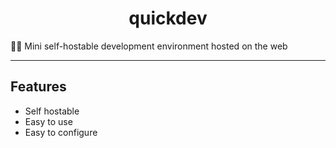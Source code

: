 <h1 align="center">quickdev</h1>
<span align="center">👩‍💻 Mini self-hostable development environment hosted on the web </span>
<hr>

## Features

- Self hostable
- Easy to use
- Easy to configure